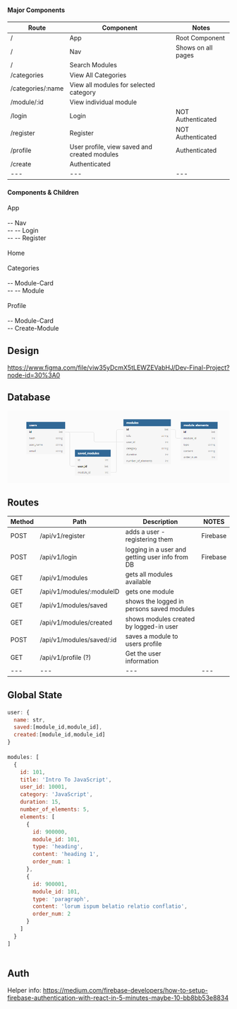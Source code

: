 #### Major Components

| Route | Component | Notes |
|---|---|---|
| / | App | Root Component |
| / | Nav | Shows on all pages |
| / | Search Modules | 
| /categories | View All Categories |
| /categories/:name | View all modules for selected category
| /module/:id | View individual module 
| /login | Login | NOT Authenticated |
| /register | Register | NOT Authenticated |
| /profile | User profile, view saved and created modules | Authenticated |
| /create | Authenticated |
|---|---|---|



#### Components & Children

App\
\
-- Nav\
-- -- Login\
-- -- Register\
\
Home\
\
Categories\
\
-- Module-Card\
-- -- Module\
\
Profile\
\
-- Module-Card\
-- Create-Module


## Design 

https://www.figma.com/file/viw35yDcmX5tLEWZEVabHJ/Dev-Final-Project?node-id=30%3A0


## Database

![database diagram](/pics/database-diagram.png)



## Routes

| Method | Path | Description | NOTES |
|---|---|---|---|
| POST | /api/v1/register | adds a user - registering them | Firebase
| POST | /api/v1/login | logging in a user and getting user info from DB | Firebase
| GET | /api/v1/modules | gets all modules available
| GET | /api/v1/modules/:moduleID | gets one module
| GET | /api/v1/modules/saved | shows the logged in persons saved modules
| GET | /api/v1/modules/created | shows modules created by logged-in user
| POST | /api/v1/modules/saved/:id | saves a module to users profile
| GET | /api/v1/profile (?) | Get the user information
|---|---|---|---|


## Global State


```javascript
user: {
  name: str,
  saved:[module_id,module_id],
  created:[module_id,module_id]
}

modules: [
  {
    id: 101,
    title: 'Intro To JavaScript',
    user_id: 10001,
    category: 'JavaScript',
    duration: 15,
    number_of_elements: 5,
    elements: [
      {
        id: 900000,
        module_id: 101,
        type: 'heading',
        content: 'heading 1',
        order_num: 1
      },
      {
        id: 900001,
        module_id: 101,
        type: 'paragraph',
        content: 'lorum ispum belatio relatio conflatio',
        order_num: 2
      }     
    ]
  }
]
    
```
## Auth

Helper info: https://medium.com/firebase-developers/how-to-setup-firebase-authentication-with-react-in-5-minutes-maybe-10-bb8bb53e8834
